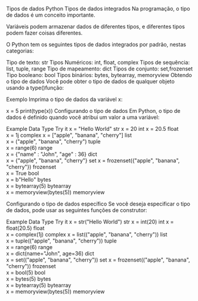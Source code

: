 Tipos de dados Python
Tipos de dados integrados
Na programação, o tipo de dados é um conceito importante.

Variáveis ​​podem armazenar dados de diferentes tipos, e diferentes tipos podem fazer coisas diferentes.

O Python tem os seguintes tipos de dados integrados por padrão, nestas categorias:

Tipo de texto:	str
Tipos Numéricos:	int, float, complex
Tipos de sequência:	list, tuple, range
Tipo de mapeamento:	dict
Tipos de conjunto:	set,frozenset
Tipo booleano:	bool
Tipos binários:	bytes, bytearray, memoryview
Obtendo o tipo de dados
Você pode obter o tipo de dados de qualquer objeto usando a type()função:

Exemplo
Imprima o tipo de dados da variável x:

x = 5
print(type(x))
Configurando o tipo de dados
Em Python, o tipo de dados é definido quando você atribui um valor a uma variável:

Example	Data Type	Try it
x = "Hello World"	str	
x = 20	int	
x = 20.5	float	
x = 1j	complex	
x = ["apple", "banana", "cherry"]	list	
x = ("apple", "banana", "cherry")	tuple	
x = range(6)	range	
x = {"name" : "John", "age" : 36}	dict	
x = {"apple", "banana", "cherry"}	set	
x = frozenset({"apple", "banana", "cherry"})	frozenset	
x = True	bool	
x = b"Hello"	bytes	
x = bytearray(5)	bytearray	
x = memoryview(bytes(5))	memoryview

Configurando o tipo de dados específico
Se você deseja especificar o tipo de dados, pode usar as seguintes funções de construtor:

Example	Data Type	Try it
x = str("Hello World")	str	
x = int(20)	int	
x = float(20.5)	float	
x = complex(1j)	complex	
x = list(("apple", "banana", "cherry"))	list	
x = tuple(("apple", "banana", "cherry"))	tuple	
x = range(6)	range	
x = dict(name="John", age=36)	dict	
x = set(("apple", "banana", "cherry"))	set	
x = frozenset(("apple", "banana", "cherry"))	frozenset	
x = bool(5)	bool	
x = bytes(5)	bytes	
x = bytearray(5)	bytearray	
x = memoryview(bytes(5))	memoryview
